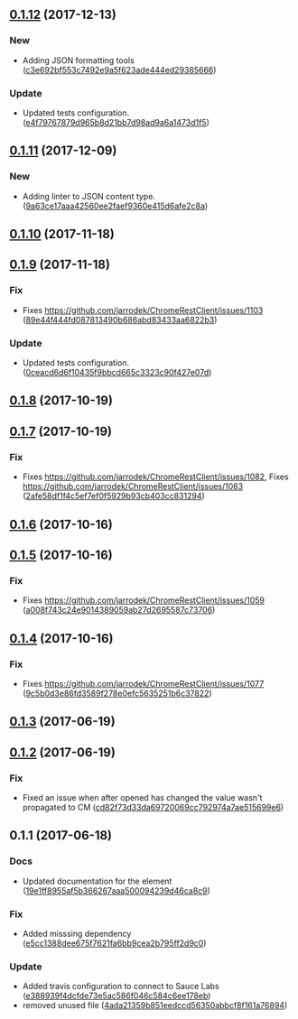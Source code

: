 <a name="0.1.12"></a>
## [0.1.12](https://github.com/advanced-rest-client/raw-payload-editor/compare/0.1.11...0.1.12) (2017-12-13)


### New

* Adding JSON formatting tools ([c3e692bf553c7492e9a5f623ade444ed29385666](https://github.com/advanced-rest-client/raw-payload-editor/commit/c3e692bf553c7492e9a5f623ade444ed29385666))

### Update

* Updated tests configuration. ([e4f79767879d965b8d21bb7d98ad9a6a1473d1f5](https://github.com/advanced-rest-client/raw-payload-editor/commit/e4f79767879d965b8d21bb7d98ad9a6a1473d1f5))



<a name="0.1.11"></a>
## [0.1.11](https://github.com/advanced-rest-client/raw-payload-editor/compare/0.1.10...0.1.11) (2017-12-09)


### New

* Adding linter to JSON content type. ([9a63ce17aaa42560ee2faef9360e415d6afe2c8a](https://github.com/advanced-rest-client/raw-payload-editor/commit/9a63ce17aaa42560ee2faef9360e415d6afe2c8a))



<a name="0.1.10"></a>
## [0.1.10](https://github.com/advanced-rest-client/raw-payload-editor/compare/0.1.9...0.1.10) (2017-11-18)




<a name="0.1.9"></a>
## [0.1.9](https://github.com/advanced-rest-client/raw-payload-editor/compare/0.1.8...0.1.9) (2017-11-18)


### Fix

* Fixes https://github.com/jarrodek/ChromeRestClient/issues/1103 ([89e44f444fd087813490b686abd83433aa6822b3](https://github.com/advanced-rest-client/raw-payload-editor/commit/89e44f444fd087813490b686abd83433aa6822b3))

### Update

* Updated tests configuration. ([0ceacd6d6f10435f9bbcd665c3323c90f427e07d](https://github.com/advanced-rest-client/raw-payload-editor/commit/0ceacd6d6f10435f9bbcd665c3323c90f427e07d))



<a name="0.1.8"></a>
## [0.1.8](https://github.com/advanced-rest-client/raw-payload-editor/compare/0.1.7...0.1.8) (2017-10-19)




<a name="0.1.7"></a>
## [0.1.7](https://github.com/advanced-rest-client/raw-payload-editor/compare/0.1.6...0.1.7) (2017-10-19)


### Fix

* Fixes https://github.com/jarrodek/ChromeRestClient/issues/1082, Fixes https://github.com/jarrodek/ChromeRestClient/issues/1083 ([2afe58df1f4c5ef7ef0f5929b93cb403cc831294](https://github.com/advanced-rest-client/raw-payload-editor/commit/2afe58df1f4c5ef7ef0f5929b93cb403cc831294))



<a name="0.1.6"></a>
## [0.1.6](https://github.com/advanced-rest-client/raw-payload-editor/compare/0.1.5...0.1.6) (2017-10-16)




<a name="0.1.5"></a>
## [0.1.5](https://github.com/advanced-rest-client/raw-payload-editor/compare/0.1.4...0.1.5) (2017-10-16)


### Fix

* Fixes https://github.com/jarrodek/ChromeRestClient/issues/1059 ([a008f743c24e9014389059ab27d2695587c73706](https://github.com/advanced-rest-client/raw-payload-editor/commit/a008f743c24e9014389059ab27d2695587c73706))



<a name="0.1.4"></a>
## [0.1.4](https://github.com/advanced-rest-client/raw-payload-editor/compare/0.1.2...0.1.4) (2017-10-16)


### Fix

* Fixes https://github.com/jarrodek/ChromeRestClient/issues/1077 ([9c5b0d3e86fd3589f278e0efc5635251b6c37822](https://github.com/advanced-rest-client/raw-payload-editor/commit/9c5b0d3e86fd3589f278e0efc5635251b6c37822))



<a name="0.1.3"></a>
## [0.1.3](https://github.com/advanced-rest-client/raw-payload-editor/compare/0.1.2...v0.1.3) (2017-06-19)




<a name="0.1.2"></a>
## [0.1.2](https://github.com/advanced-rest-client/raw-payload-editor/compare/0.1.1...v0.1.2) (2017-06-19)


### Fix

* Fixed an issue when after opened has changed the value wasn't propagated to CM ([cd82f73d33da69720069cc792974a7ae515699e6](https://github.com/advanced-rest-client/raw-payload-editor/commit/cd82f73d33da69720069cc792974a7ae515699e6))



<a name="0.1.1"></a>
## 0.1.1 (2017-06-18)


### Docs

* Updated documentation for the element ([19e1ff8955af5b366267aaa500094239d46ca8c9](https://github.com/advanced-rest-client/raw-payload-editor/commit/19e1ff8955af5b366267aaa500094239d46ca8c9))

### Fix

* Added misssing dependency ([e5cc1388dee675f7621fa6bb9cea2b795ff2d9c0](https://github.com/advanced-rest-client/raw-payload-editor/commit/e5cc1388dee675f7621fa6bb9cea2b795ff2d9c0))

### Update

* Added travis configuration to connect to Sauce Labs ([e388939f4dcfde73e5ac586f046c584c6ee178eb](https://github.com/advanced-rest-client/raw-payload-editor/commit/e388939f4dcfde73e5ac586f046c584c6ee178eb))
* removed unused file ([4ada21359b851eedccd56350abbcf8f161a76894](https://github.com/advanced-rest-client/raw-payload-editor/commit/4ada21359b851eedccd56350abbcf8f161a76894))



